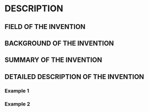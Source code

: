 # DESCRIPTION

## FIELD OF THE INVENTION

## BACKGROUND OF THE INVENTION

## SUMMARY OF THE INVENTION

## DETAILED DESCRIPTION OF THE INVENTION

### Example 1

### Example 2

